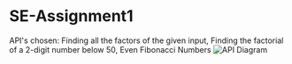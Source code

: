# SE-Assignment1

API's chosen: Finding all the factors of the given input, Finding the factorial of a 2-digit number below 50, Even Fibonacci Numbers 
![API Diagram](https://github.com/DijonnaWatson/SE-Assignment1/blob/main/Downloads/SoftwareEng.jpg?raw=true)
